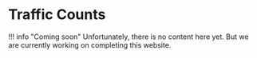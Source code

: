 # Traffic Counts

!!! info "Coming soon"
    Unfortunately, there is no content here yet. But we are currently working on completing this website.

